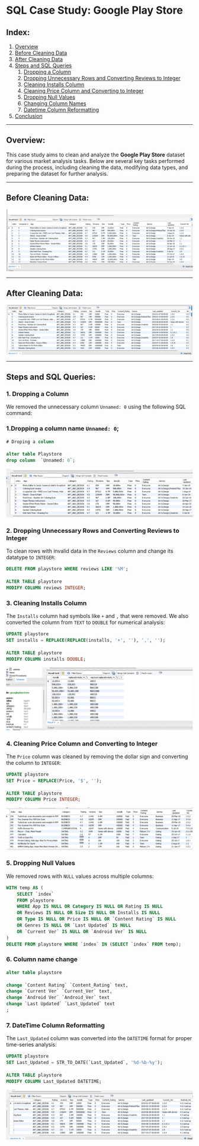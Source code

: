 # SQL Case Study: Google Play Store

## Index:
1. [Overview](#overview)
2. [Before Cleaning Data](#before-cleaning-data)
3. [After Cleaning Data](#after-cleaning-data)
4. [Steps and SQL Queries](#steps-and-sql-queries)
   1. [Dropping a Column](#1dropping-a-column-name-unnamed-0)
   2. [Dropping Unnecessary Rows and Converting Reviews to Integer](#2-dropping-unnecessary-rows-and-converting-reviews-to-integer)
   3. [Cleaning Installs Column](#3-cleaning-installs-column)
   4. [Cleaning Price Column and Converting to Integer](#4-cleaning-price-column-and-converting-to-integer)
   5. [Dropping Null Values](#5-dropping-null-values)
   6. [Changing Column Names](#6-column-name-change)
   7. [Datetime Column Reformatting](#7-datetime-column-reformatting)
5. [Conclusion](#conclusion)

---

## Overview:
This case study aims to clean and analyze the **Google Play Store** dataset for various market analysis tasks. Below are several key tasks performed during the process, including cleaning the data, modifying data types, and preparing the dataset for further analysis.

---

## Before Cleaning Data:
![before_cleaning_data](https://github.com/shanto173/SQL_2024_case_study_02_Google_play_store/blob/main/images/before_Cleaning_data.png)

---

## After Cleaning Data:
![after_cleaning_data](https://github.com/shanto173/SQL_2024_case_study_02_Google_play_store/blob/main/images/After_cleaning.png)

---

## Steps and SQL Queries:

### 1. Dropping a Column
We removed the unnecessary column `Unnamed: 0` using the following SQL command:


### 1.Dropping a column name `Unnamed: 0`;
```SQL
# Droping a column 

alter table Playstore 
drop column  `Unnamed: 0`;

```

![before_Cleaning_data](https://github.com/shanto173/SQL_2024_case_study_02_Google_play_store/blob/main/images/droping_column.png)

### 2. Dropping Unnecessary Rows and Converting Reviews to Integer
To clean rows with invalid data in the `Reviews` column and change its datatype to `INTEGER`:
```SQL
DELETE FROM playstore WHERE reviews LIKE '%M';

ALTER TABLE playstore 
MODIFY COLUMN reviews INTEGER;

```


### 3. Cleaning Installs Column
The `Installs` column had symbols like `+` and `,` that were removed. We also converted the column from `TEXT` to `DOUBLE` for numerical analysis:

```sql
UPDATE playstore 
SET installs = REPLACE(REPLACE(installs, '+', ''), ',', '');

ALTER TABLE playstore
MODIFY COLUMN installs DOUBLE;

```

![Cleaning installs columns](https://github.com/shanto173/SQL_2024_case_study_02_Google_play_store/blob/main/images/cleaning_install_column.png)


### 4. Cleaning Price Column and Converting to Integer
The `Price` column was cleaned by removing the dollar sign and converting the column to `INTEGER`:

```SQL
UPDATE playstore 
SET Price = REPLACE(Price, '$', '');

ALTER TABLE playstore 
MODIFY COLUMN Price INTEGER;

```
![Cleaning price column](https://github.com/shanto173/SQL_2024_case_study_02_Google_play_store/blob/main/images/cleaning_price_column.png)


### 5. Dropping Null Values
We removed rows with `NULL` values across multiple columns:

```SQL
WITH temp AS (
    SELECT `index` 
    FROM playstore 
    WHERE App IS NULL OR Category IS NULL OR Rating IS NULL 
    OR Reviews IS NULL OR Size IS NULL OR Installs IS NULL 
    OR Type IS NULL OR Price IS NULL OR `Content Rating` IS NULL 
    OR Genres IS NULL OR `Last Updated` IS NULL 
    OR `Current Ver` IS NULL OR `Android Ver` IS NULL
)
DELETE FROM playstore WHERE `index` IN (SELECT `index` FROM temp);

```

### 6. Column name change 

```SQL
alter table playstore

change `Content Rating` `Content_Rating` text,
change `Current Ver` `Current_Ver` text,
change `Android Ver` `Android_Ver` text
change `Last Updated` `Last_Updated` text
;
```

### 7. DateTime Column Reformatting
The `Last_Updated` column was converted into the `DATETIME` format for proper time-series analysis:

```SQL
UPDATE playstore
SET Last_Updated = STR_TO_DATE(`Last_Updated`, '%d-%b-%y');

ALTER TABLE playstore
MODIFY COLUMN Last_Updated DATETIME;

```
![Date time reformating](https://github.com/shanto173/SQL_2024_case_study_02_Google_play_store/blob/main/images/Datetime.png)















































































